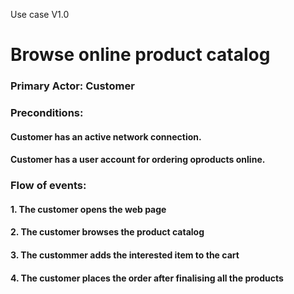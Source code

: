 Use case V1.0 

Browse online product catalog
===============================================================

### Primary Actor: Customer
                   
### Preconditions: 
#### Customer has an active network connection.
#### Customer has a user account for ordering oproducts online.                   

### Flow of events:
#### 1. The customer opens the web page
#### 2. The customer browses the product catalog
#### 3. The custommer adds the interested item to the cart
#### 4. The customer places the order after finalising all the products
